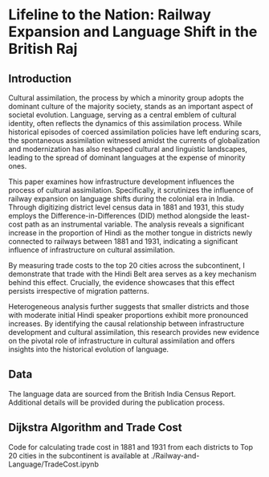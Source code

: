 # Lifeline to the Nation: Railway Expansion and Language Shift in the British Raj

## Introduction
Cultural assimilation, the process by which a minority group adopts the dominant culture of the majority society, stands as an important aspect of societal evolution. Language, serving as a central emblem of cultural identity, often reflects the dynamics of this assimilation process. While historical episodes of coerced assimilation policies have left enduring scars, the spontaneous assimilation witnessed amidst the currents of globalization and modernization has also reshaped cultural and linguistic landscapes, leading to the spread of dominant languages at the expense of minority ones.

This paper examines how infrastructure development influences the process of cultural assimilation. Specifically, it scrutinizes the influence of railway expansion on language shifts during the colonial era in India. Through digitizing district level census data in 1881 and 1931, this study employs the Difference-in-Differences (DID) method alongside the least-cost path as an instrumental variable. The analysis reveals a significant increase in the proportion of Hindi as the mother tongue in districts newly connected to railways between 1881 and 1931, indicating a significant influence of infrastructure on cultural assimilation.

By measuring trade costs to the top 20 cities across the subcontinent, I demonstrate that trade with the Hindi Belt area serves as a key mechanism behind this effect. Crucially, the evidence showcases that this effect persists irrespective of migration patterns.

Heterogeneous analysis further suggests that smaller districts and those with moderate initial Hindi speaker proportions exhibit more pronounced increases. By identifying the causal relationship between infrastructure development and cultural assimilation, this research provides new evidence on the pivotal role of infrastructure in cultural assimilation and offers insights into the historical evolution of language.

## Data
The language data are sourced from the British India Census Report. Additional details will be provided during the publication process.

## Dijkstra Algorithm and Trade Cost
Code for calculating trade cost in 1881 and 1931 from each districts to Top 20 cities in the subcontinent is available at ./Railway-and-Language/TradeCost.ipynb 
